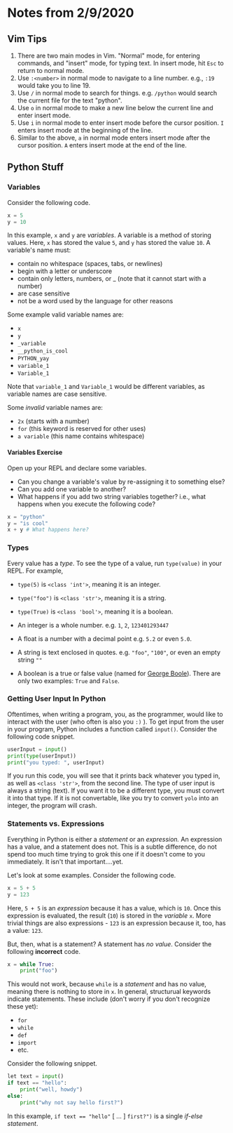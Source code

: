 # Notes from 2/9/2020
## Vim Tips
1. There are two main modes in Vim. "Normal" mode, for entering commands, and "insert" mode, for typing text. In insert mode, hit `Esc` to return to normal mode. 
2. Use `:<number>` in normal mode to navigate to a line number. e.g., `:19` would take you to line 19. 
3. Use `/` in normal mode to search for things. e.g. `/python` would search the current file for the text "python".
4. Use `o` in normal mode to make a new line below the current line and enter insert mode.
5. Use `i` in normal mode to enter insert mode before the cursor position. `I` enters insert mode at the beginning of the line.
6. Similar to the above, `a` in normal mode enters insert mode after the cursor position. `A` enters insert mode at the end of the line.

## Python Stuff
### Variables
Consider the following code.
```python
x = 5
y = 10
```
In this example, `x` and `y` are _variables_. A variable is a method of storing values. Here, `x` has stored the value `5`, and `y` has stored the value `10`. A variable's name must:
- contain no whitespace (spaces, tabs, or newlines)
- begin with a letter or underscore
- contain only letters, numbers, or _ (note that it cannot start with a number)
- are case sensitive
- not be a word used by the language for other reasons

Some example valid variable names are:
- `x`
- `y`
- `_variable`
- `__python_is_cool`
- `PYTHON_yay`
- `variable_1`
- `Variable_1`
 
Note that `variable_1` and `Variable_1` would be different variables, as variable names are case sensitive.

Some _invalid_ variable names are:
- `2x` (starts with a number)
- `for` (this keyword is reserved for other uses)
- `a variable` (this name contains whitespace)

#### Variables Exercise
Open up your REPL and declare some variables. 
- Can you change a variable's value by re-assigning it to something else? 
- Can you add one variable to another? 
- What happens if you add two string variables together? i.e., what happens when you execute the following code?
```python
x = "python"
y = "is cool"
x + y # What happens here?
```

### Types
Every value has a _type_. To see the type of a value, run `type(value)` in your REPL. For example,
- `type(5)` is `<class 'int'>`, meaning it is an integer.
- `type("foo")` is `<class 'str'>`, meaning it is a string.
- `type(True)` is `<class 'bool'>`, meaning it is a boolean.


- An integer is a whole number. e.g. `1`, `2`, `123401293447`
- A float is a number with a decimal point e.g. `5.2` or even `5.0`.
- A string is text enclosed in quotes. e.g. `"foo"`, `"100"`, or even an empty string `""`
- A boolean is a true or false value (named for [George Boole](https://en.wikipedia.org/wiki/George_Boole)). There are only two examples: `True` and  `False`.

### Getting User Input In Python
Oftentimes, when writing a program, you, as the programmer, would like to interact with the user (who often is also you `:)` ). To get input from the user in your program, Python includes a function called `input()`. Consider the following code snippet.
```python
userInput = input()
print(type(userInput))
print("you typed: ", userInput)
```
If you run this code, you will see that it prints back whatever you typed in, as well as `<class 'str'>`, from the second line. The type of user input is always a string (text). If you want it to be a different type, you must convert it into that type. If it is not convertable, like you try to convert `yolo` into an integer, the program will crash.

### Statements vs. Expressions
Everything in Python is either a _statement_ or an _expression._ An expression has a value, and a statement does not. This is a subtle difference, do not spend too much time trying to grok this one if it doesn't come to you immediately. It isn't that important....yet.

Let's look at some examples. Consider the following code.
```python
x = 5 + 5
y = 123
```
Here, `5 + 5` is an _expression_ because it has a value, which is `10`. Once this expression is evaluated, the result (`10`) is stored in the _variable_ `x`. More trivial things are also expressions - `123` is an expression because it, too, has a value: `123`. 

But, then, what is a statement? A statement has _no value_. Consider the following **incorrect** code. 
```python
x = while True:
    print("foo")
```
This would not work, because `while` is a _statement_ and has no value, meaning there is nothing to store in `x`. In general, structurual keywords indicate statements. These include (don't worry if you don't recognize these yet):
- `for`
- `while`
- `def`
- `import`
- etc.

Consider the following snippet.
```python
let text = input()
if text == "hello":
    print("well, howdy")
else:
    print("why not say hello first?")
```
In this example, `if text == "hello"` [ ... ] `first?")` is a single _if-else statement_. 
